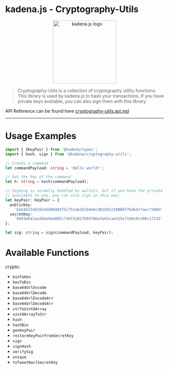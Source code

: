 # kadena.js - Cryptography-Utils

<p align="center">
  <picture>
    <source srcset="https://github.com/kadena-community/kadena.js/raw/master/common/images/Kadena.JS_logo-white.png" media="(prefers-color-scheme: dark)"/>
    <img src="https://github.com/kadena-community/kadena.js/raw/master/common/images/Kadena.JS_logo-black.png" width="200" alt="kadena.js logo" />
  </picture>
</p>

> Cryptography-Utils is a collection of cryptography utility functions.
> This library is used by kadena.js to hash your transactions.
> If you have private keys available, you can also sign them with this library.

API Reference can be found here [cryptography-utils.api.md](https://github.com/kadena-community/kadena.js/tree/master/packages/libs/cryptography-utils/etc/cryptography-utils.api.md)
<hr>

# Usage Examples
```ts
import { IKeyPair } from '@kadena/types';
import { hash, sign } from '@kadena/cryptography-utils';

// Create a command
let commandPayload: string = 'Hello world!';

// Get the has of the command
let h: string = hash(commandPayload);

// Signing is normally handled by wallets, but if you have the private key
// available to you, you can also sign in this way:
let keyPair: KeyPair = {
  publicKey:
    'ba54b224d1924dd98403f5c751abdd10de6cd81b0121800bf7bdbdcfaec7388d',
  secretKey:
    '8693e641ae2bbe9ea802c736f42027b03f86afe63cae315e7169c9c496c17332',
};

let sig: string = sign(commandPayload, keyPair);

```


# Available Functions
crypto:

- `binToHex`
- `hexToBin`
- `base64UrlEncode`
- `base64UrlDecode`
- `base64UrlEncodeArr`
- `base64UrlDecodeArr`
- `strToUint8Array`
- `uint8ArrayToStr`
- `hash`
- `hashBin`
- `genKeyPair`
- `restoreKeyPairFromSecretKey`
- `sign`
- `signHash`
- `verifySig`
- `unique`
- `toTweetNaclSecretKey`
